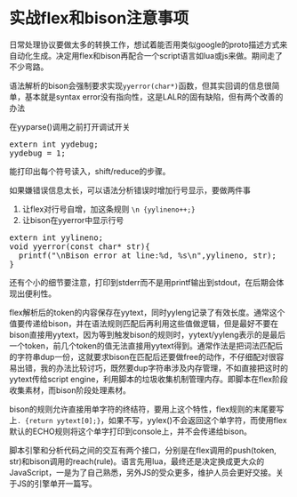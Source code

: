 # 实战flex和bison注意事项

日常处理协议要做太多的转换工作，想试着能否用类似google的proto描述方式来自动化生成。决定用flex和bison再配合一个script语言如lua或js来做。期间走了不少弯路。

语法解析的bison会强制要求实现`yyerror(char*)`函数，但其实回调的信息很简单，基本就是syntax error没有指向性，这是LALR的固有缺陷，但有两个改善的办法

在yyparse()调用之前打开调试开关
<pre>
extern int yydebug;
yydebug = 1;
</pre>
能打印出每个符号读入，shift/reduce的步骤。

如果嫌错误信息太长，可以语法分析错误时增加行号显示，要做两件事

1. 让flex对行号自增，加这条规则 `\n {yylineno++;}`
2. 让bison在yyerror中显示行号
<pre>
extern int yylineno;
void yyerror(const char* str){
  printf("\nBison error at line:%d, %s\n",yylineno, str);
}
</pre>

还有个小的细节要注意，打印到stderr而不是用printf输出到stdout，在后期会体现出便利性。

flex解析后的token的内容保存在yytext，同时yyleng记录了有效长度。通常这个值要传递给bison，并在语法规则匹配后再利用这些值做逻辑，但是最好不要在bison直接用yytext，因为等到触发bison的规则时，yytext/yyleng表示的是最后一个token，前几个token的值无法直接用yytext得到。通常作法是把词法匹配后的字符串dup一份，这就要求bison在匹配后还要做free的动作，不仔细配对很容易出错，我的办法比较讨巧，既然要dup字符串涉及内存管理，不如直接把这时的yytext传给script engine，利用脚本的垃圾收集机制管理内存。即脚本在flex阶段收集素材，而bison阶段处理素材。

bison的规则允许直接用单字符的终结符，要用上这个特性，flex规则的末尾要写上`. {return yytext[0];}`，如果不写，yylex()不会返回这个单字符，而使用flex默认的ECHO规则将这个单字打印到console上，并不会传递给bison。

脚本引擎和分析代码之间的交互有两个接口，分别是在flex调用的push(token, str)和bison调用的reach(rule)。语言先用lua，最终还是决定换成更大众的JavaScript，一是为了自己熟悉，另外JS的受众更多，维护人员会更好交接。关于JS的引擎单开一篇写。